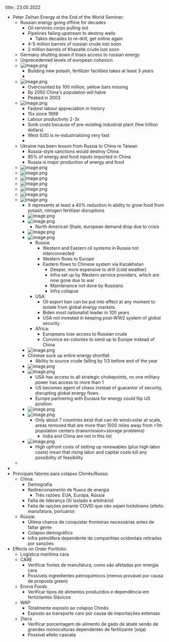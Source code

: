 title:: 23.05.2022

- Peter Zeihan Energy at the End of the World Seminar:
	- Russian energy going offline for decades
		- Oil services corps pulling out
		- Pipelines failing upstream to destroy wells
			- Takes decades to re-drill, get online again
		- 4-5 million barrels of russian crude lost soon
		- 2 million barrels of Khazahk crude lost soon
	- Germany shutting down if loses access to russian energy
	- Unprecedented levels of european cohesion
	- ![image.png](../assets/image_1653312170407_0.png)
		- Building new potash, fertilizer facilities takes at least 3 years
		-
	- ![image.png](../assets/image_1653312379179_0.png)
		- Overcounted by 100 million, yellow bars missing
		- By 2050 China's population will halve
		- Peaked in 2003
	- ![image.png](../assets/image_1653312551285_0.png)
		- Fastest labour appreciation in history
		- 15x since 1999
		- Labour productivity 2-3x
		- Sunk costs because of pre-existing industrial plant (few trillion dollars)
		- West (US) is re-industrializing very fast
		-
	- Ukraine has been lesson from Russia to China re Taiwan
		- Russia-style sanctions would destroy China
		- 85% of energy and food inputs imported in China
		- Russia is major production of energy and food
	- ![image.png](../assets/image_1653312873321_0.png)
	- ![image.png](../assets/image_1653312927150_0.png)
	- ![image.png](../assets/image_1653312947546_0.png)
	- ![image.png](../assets/image_1653313007911_0.png)
	- ![image.png](../assets/image_1653313026727_0.png)
	- ![image.png](../assets/image_1653313092732_0.png)
	- ![image.png](../assets/image_1653313190244_0.png)
		- X represents at least a 40% reduction in ability to grow food from potash, nitrogen fertilizer disruptions
		- ![image.png](../assets/image_1653314247086_0.png)
		- ![image.png](../assets/image_1653314269804_0.png)
			- North American Shale, european demand drop due to crisis
		- ![image.png](../assets/image_1653314318669_0.png)
		- ![image.png](../assets/image_1653314426735_0.png)
			- Russia:
				- Western and Eastern oil systems in Russia not interconnected
				- Western flows to Europe
				- Eastern flows to Chinese system via Kazakhstan
					- Deeper, more expensive to drill (cold weather)
					- Infra set up by Western service providers, which are now gone due to war
					- Maintenance not done by Russians
					- Infra collapse
			- USA:
				- Oil export ban can be put into effect at any moment to isolate from global energy markets
				- Biden most nationalist leader in 100 years
				- USA not invested in keeping post-WW2 system of global security
			- Africa:
				- Europeans lose access to Russian crude
				- Convince ex-colonies to send up to Europe instead of China
		- ![image.png](../assets/image_1653314624394_0.png)
		- Chinese suck up entire energy shortfall
			- Ability to source crude falling by 1/3 before end of the year
		- ![image.png](../assets/image_1653314676887_0.png)
		- ![image.png](../assets/image_1653314845949_0.png)
			- USA has access to all strategic chokepoints, no one military power has access to more than 1
			- US becomes agent of chaos instead of guarantor of security, disrupting global energy flows
			- Europe partnering with Eurasia for energy could flip US position
		- ![image.png](../assets/image_1653315071997_0.png)
		- ![image.png](../assets/image_1653315277014_0.png)
			- Only about 7 countries exist that can do wind+solar at scale, areas removed that are more than 1000 miles away from >1m population centers (transmission+storage problems)
				- India and China are not in this list
		- ![image.png](../assets/image_1653315514744_0.png)
			- High upfront costs of setting up renewables (plus high labor costs) mean that rising labor and capital costs kill any possibility of feasibility
	-
-
- Principais fatores para colapso Chinês/Russo:
	- China:
		- Demografia
		- Redirecionamento de fluxos de energia
			- Três razões: EUA, Europa, Rússia
		- Falta de liderança (Xi isolado e arbitrário)
		- Falta de opções perante COVID que não sejam lockdowns (efeito manufatura, portuário)
	- Rússia:
		- Última chance de conquistar fronteiras necessárias antes de faltar gente
		- Colapso demográfico
		- Infra petrolífera dependente de companhias ocidentais retiradas por sanções
- Effects on Order Portfolio:
	- Logística marítima cara
	- CARE
		- Verificar fontes de manufatura, como são afetadas por energia cara
		- Possíveis ingredientes petroquímicos (menos provável por causa de proposta green)
	- Enova Foods
		- Verificar tipos de alimentos produzidos e dependência em fertizilantes Slávicos
	- WAP
		- Totalmente exposto ao colapso Chinês
		- Exposto ao transporte caro por causa de importações extensas
	- Ztecs
		- Verificar porcentagem de alimento de gado de abate sendo de grandes monoculturas dependentes de fertilizante (soja)
		- Possível efeito cascata